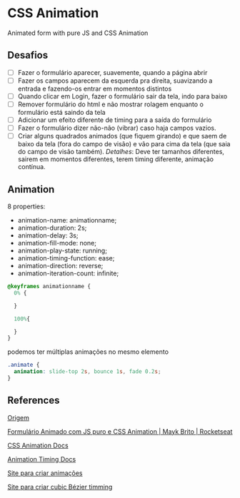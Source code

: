 # CSS Animation
Animated form with pure JS and CSS Animation

## Desafios

- [ ] Fazer o formulário aparecer, suavemente, quando a página abrir
- [ ] Fazer os campos aparecem da esquerda pra direita, suavizando a entrada e fazendo-os entrar em momentos distintos
- [ ] Quando clicar em Login, fazer o formulário sair da tela, indo para baixo
- [ ] Remover formulário do html e não mostrar rolagem enquanto o formulário está saindo da tela
- [ ] Adicionar um efeito diferente de timing para a saída do formulário
- [ ] Fazer o formulário dizer não-não (vibrar) caso haja campos vazios.
- [ ] Criar alguns quadrados animados (que fiquem girando) e que saem de baixo da tela (fora do campo de visão) e vão para cima da tela (que saia do campo de visão também). _Detalhes_: Deve ter tamanhos diferentes, sairem em momentos diferentes, terem timing diferente, animação contínua.

## Animation


8 properties:

- animation-name: animationname;
- animation-duration: 2s;
- animation-delay: 3s;
- animation-fill-mode: none;
- animation-play-state: running;
- animation-timing-function: ease;
- animation-direction: reverse;
- animation-iteration-count: infinite;

```css
@keyframes animationname {
  0% {

  }

  100%{

  }
}
```


podemos ter múltiplas animações no mesmo elemento

```css
.animate {
  animation: slide-top 2s, bounce 1s, fade 0.2s;
}
```


## References

[Origem](https://github.com/rocketseat-content/youtube-form-animate-css-js-puro)

[Formulário Animado com JS puro e CSS Animation | Mayk Brito | Rocketseat](https://www.youtube.com/watch?v=GykTLqODQuU)

[CSS Animation Docs](https://developer.mozilla.org/en-US/docs/Web/CSS/CSS_Animations/Using_CSS_animations)

[Animation Timing Docs](https://developer.mozilla.org/en-US/docs/Web/CSS/animation-timing-function)

[Site para criar animações](http://animista.net/play/basic/scale-up)

[Site para criar cubic Bézier timming](https://matthewlein.com/tools/ceaser)
